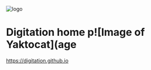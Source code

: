 ![logo](https://avatars3.githubusercontent.com/u/18432236?s=40&v=4)
# Digitation home p![Image of Yaktocat](age
https://digitation.github.io
